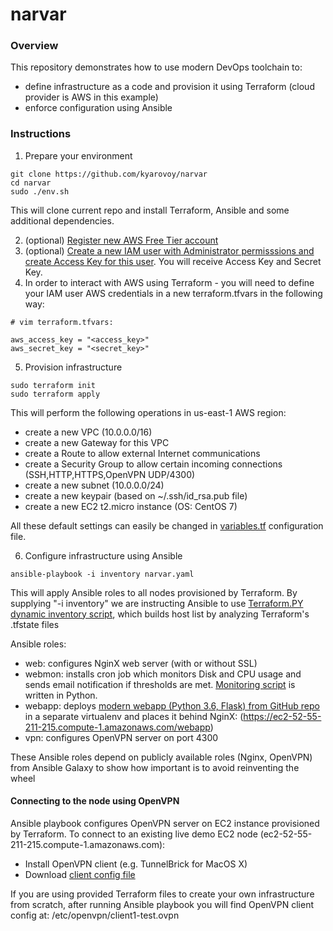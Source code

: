 # narvar

### Overview

This repository demonstrates how to use modern DevOps toolchain to:
- define infrastructure as a code and provision it using Terraform (cloud provider is AWS in this example)
- enforce configuration using Ansible

### Instructions

1. Prepare your environment
```
git clone https://github.com/kyarovoy/narvar
cd narvar
sudo ./env.sh
```
This will clone current repo and install Terraform, Ansible and some additional dependencies.

2. (optional) [Register new AWS Free Tier account](https://aws.amazon.com/free/)
3. (optional) [Create a new IAM user with Administrator permisssions and create Access Key for this user](http://docs.aws.amazon.com/IAM/latest/UserGuide/id_credentials_access-keys.html). You will receive Access Key and Secret Key.
4. In order to interact with AWS using Terraform - you will need to define your IAM user AWS credentials in a new terraform.tfvars in the following way:
```
# vim terraform.tfvars:

aws_access_key = "<access_key>"
aws_secret_key = "<secret_key>"
```
5. Provision infrastructure
```
sudo terraform init
sudo terraform apply
```
This will perform the following operations in us-east-1 AWS region:
- create a new VPC (10.0.0.0/16)
- create a new Gateway for this VPC
- create a Route to allow external Internet communications
- create a Security Group to allow certain incoming connections (SSH,HTTP,HTTPS,OpenVPN UDP/4300)
- create a new subnet (10.0.0.0/24)
- create a new keypair (based on ~/.ssh/id_rsa.pub file)
- create a new EC2 t2.micro instance (OS: CentOS 7)

All these default settings can easily be changed in [variables.tf](variables.tf) configuration file. 

6. Configure infrastructure using Ansible
```
ansible-playbook -i inventory narvar.yaml
```
This will apply Ansible roles to all nodes provisioned by Terraform.
By supplying "-i inventory" we are instructing Ansible to use [Terraform.PY dynamic inventory script](https://github.com/mantl/terraform.py), which builds host list by analyzing Terraform's .tfstate files 

Ansible roles:
- web: configures NginX web server (with or without SSL)
- webmon: installs cron job which monitors Disk and CPU usage and sends email notification if thresholds are met. [Monitoring script](roles/webmon/templates/monitor.sh.j2) is written in Python.
- webapp: deploys [modern webapp (Python 3.6, Flask) from GitHub repo](https://github.com/kyarovoy/narvar_webapp) in a separate virtualenv and places it behind NginX: (https://ec2-52-55-211-215.compute-1.amazonaws.com/webapp)
- vpn: configures OpenVPN server on port 4300

These Ansible roles depend on publicly available roles (Nginx, OpenVPN) from Ansible Galaxy to show how important is to avoid reinventing the wheel

#### Connecting to the node using OpenVPN

Ansible playbook configures OpenVPN server on EC2 instance provisioned by Terraform.
To connect to an existing live demo EC2 node (ec2-52-55-211-215.compute-1.amazonaws.com):
- Install OpenVPN client (e.g. TunnelBrick for MacOS X)
- Download [client config file](openvpn_configs/client1-test.ovpn)

If you are using provided Terraform files to create your own infrastructure from scratch, after running Ansible playbook you will find OpenVPN client config at: /etc/openvpn/client1-test.ovpn
